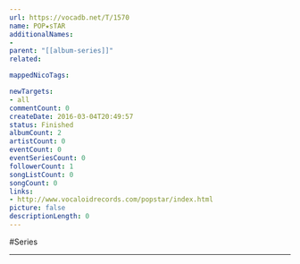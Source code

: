 ```yaml
---
url: https://vocadb.net/T/1570
name: POP★sTAR
additionalNames: 
- 
parent: "[[album-series]]"
related:

mappedNicoTags:

newTargets:
- all
commentCount: 0
createDate: 2016-03-04T20:49:57
status: Finished
albumCount: 2
artistCount: 0
eventCount: 0
eventSeriesCount: 0
followerCount: 1
songListCount: 0
songCount: 0
links: 
- http://www.vocaloidrecords.com/popstar/index.html
picture: false
descriptionLength: 0
---
```


#Series



---

